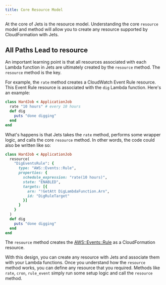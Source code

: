 ```yaml
---
title: Core Resource Model
---
```


At the core of Jets is the resource model. Understanding the core `resource` model and method will allow you to create any resource supported by CloudFormation with Jets.

## All Paths Lead to resource

An important learning point is that all resources associated with each Lambda function in Jets are ultimately created by the `resource` method. The `resource` method is the key.

For example, the `rate` method creates a CloudWatch Event Rule resource. This Event Rule resource is associated with the `dig` Lambda function. Here's an example:

```ruby
class HardJob < ApplicationJob
  rate "10 hours" # every 10 hours
  def dig
    puts "done digging"
  end
end
```

What's happens is that Jets takes the `rate` method, performs some wrapper logic, and calls the core `resource` method.  In other words, the code could also be written like so:

```ruby
class HardJob < ApplicationJob
  resource(
    "DigEventsRule": {
      type: "AWS::Events::Rule",
      properties: {
        schedule_expression: "rate(10 hours)",
        state: "ENABLED",
        targets: [{
          arn: "!GetAtt DigLambdaFunction.Arn",
          id: "DigRuleTarget"
        }]
      }
    }
  )
  def dig
    puts "done digging"
  end
end
```

The `resource` method creates the [AWS::Events::Rule](https://docs.aws.amazon.com/AWSCloudFormation/latest/UserGuide/aws-resource-events-rule.html) as a CloudFormation resource.

With this design, you can create any resource with Jets and associate them with your Lambda functions. Once you understand how the `resource` method works, you can define any resource that you required. Methods like `rate`, `cron`, `rule_event` simply run some setup logic and call the `resource` method.

